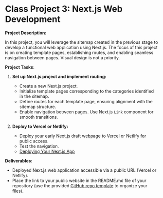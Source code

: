 # Class Project 3: Next.js Web Development

**Project Description:**

In this project, you will leverage the sitemap created in the previous stage to develop a functional web application using Next.js. The focus of this project is on creating template pages, establishing routes, and enabling seamless navigation between pages. Visual design is not a priority.

**Project Tasks:**

1. **Set up Next.js project and implement routing:**
   - Create a new Next.js project.
   - Initialize template pages corresponding to the categories identified in the sitemap.  
   - Define routes for each template page, ensuring alignment with the sitemap structure.
   - Enable navigation between pages. Use Next.js `Link` component for smooth transitions.

2. **Deploy to Vercel or Netlify:**
   - Deploy your early Next.js draft webpage to Vercel or Netlify for public access.
   - Test the navigation.
   - [Deploying Your Next.js App](https://nextjs.org/learn/basics/deploying-nextjs-app/deploy)

**Deliverables:**

- Deployed Next.js web application accessible via a public URL (Vercel or Netlify).
- Place the link to your public website in the README.md file of your repository (use the provided [GitHub repo template](https://github.com/mcagalj/HCI-2023-24-template.git) to organize your files).

